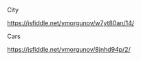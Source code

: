 City

https://jsfiddle.net/vmorgunov/w7yt80an/14/

Cars

https://jsfiddle.net/vmorgunov/8jnhd94p/2/
